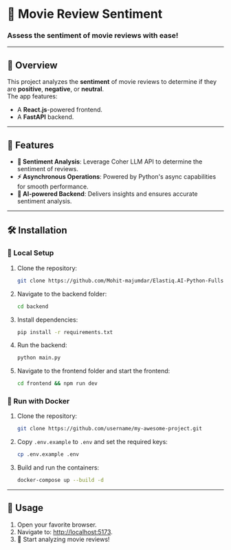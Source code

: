   
# 🎥 Movie Review Sentiment  
### Assess the sentiment of movie reviews with ease!  

---

## 🌟 Overview  
This project analyzes the **sentiment** of movie reviews to determine if they are **positive**, **negative**, or **neutral**.  
The app features:  
- A **React.js**-powered frontend.  
- A **FastAPI** backend.  

---

## 🚀 Features  
- **🎯 Sentiment Analysis**: Leverage Coher LLM API to determine the sentiment of reviews.  
- **⚡ Asynchronous Operations**: Powered by Python's async capabilities for smooth performance.  
- **🤖 AI-powered Backend**: Delivers insights and ensures accurate sentiment analysis.  

---

## 🛠️ Installation  

### 🔧 Local Setup  
1. Clone the repository:  
   ```bash  
   git clone https://github.com/Mohit-majumdar/Elastiq.AI-Python-Fullstack.git  
   ```  
2. Navigate to the backend folder:  
   ```bash  
   cd backend  
   ```  
3. Install dependencies:  
   ```bash  
   pip install -r requirements.txt  
   ```  
4. Run the backend:  
   ```bash  
   python main.py  
   ```  
5. Navigate to the frontend folder and start the frontend:  
   ```bash  
   cd frontend && npm run dev  
   ```  

### 🐳 Run with Docker  
1. Clone the repository:  
   ```bash  
   git clone https://github.com/username/my-awesome-project.git  
   ```  
2. Copy `.env.example` to `.env` and set the required keys:  
   ```bash  
   cp .env.example .env  
   ```  
3. Build and run the containers:  
   ```bash  
   docker-compose up --build -d  
   ```  

---

## 📖 Usage  
1. Open your favorite browser.  
2. Navigate to: [http://localhost:5173](http://localhost:5173).  
3. 🎉 Start analyzing movie reviews!  

